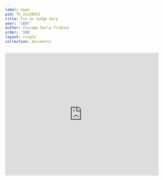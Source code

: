 ```yaml
---
label: nope
pid: fk_31120051
title: Fix on Judge Gary
year: '1897'
author: Chicago Daily Tribune
order: '340'
layout: single
collection: documents
---
```

<iframe src="https://northwestern.app.box.com/embed/s/c8ou2ejvsug59pfimhfzgxdinvs6p03o?sortColumn=date&view=list" width="500" height="400" frameborder="0" allowfullscreen webkitallowfullscreen msallowfullscreen></iframe>
